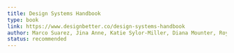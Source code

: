 ```yaml
---
title: Design Systems Handbook
type: book
link: https://www.designbetter.co/design-systems-handbook
author: Marco Suarez, Jina Anne, Katie Sylor-Miller, Diana Mounter, Roy Stanfield
status: recommended
---
```


